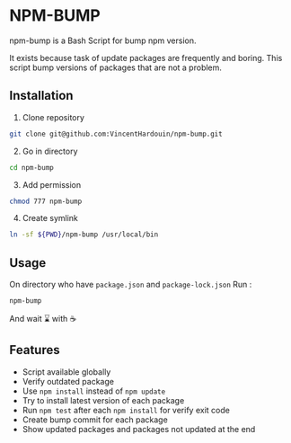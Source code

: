 # NPM-BUMP 

npm-bump is a Bash Script for bump npm version.

It exists because task of update packages are frequently and boring.
This script bump versions of packages that are not a problem.

## Installation 

1. Clone repository 
```bash
git clone git@github.com:VincentHardouin/npm-bump.git
```

2. Go in directory
```bash
cd npm-bump
```

3. Add permission
```bash
chmod 777 npm-bump
```

4. Create symlink
```bash
ln -sf ${PWD}/npm-bump /usr/local/bin
```

## Usage 

On directory who have `package.json` and `package-lock.json` 
Run : 
```bash
npm-bump
```
And wait :hourglass: with :coffee:

## Features 
- Script available globally 
- Verify outdated package 
- Use `npm install` instead of `npm update`
- Try to install latest version of each package
- Run `npm test` after each `npm install` for verify exit code
- Create bump commit for each package 
- Show updated packages and packages not updated at the end